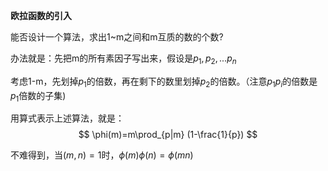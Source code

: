 **欧拉函数的引入**


能否设计一个算法，求出1~m之间和m互质的数的个数?

办法就是：先把m的所有素因子写出来，假设是$p_1,p_2,...p_n$

考虑1-m，先划掉$p_1$的倍数，再在剩下的数里划掉$p_2$的倍数。（注意$p_1p_i$的倍数是$p_1$倍数的子集)

用算式表示上述算法，就是：
$$
\phi(m)=m\prod_{p|m} (1-\frac{1}{p})
$$



不难得到，当$(m,n)=1$时，$\phi(m)\phi(n)=\phi(mn)$